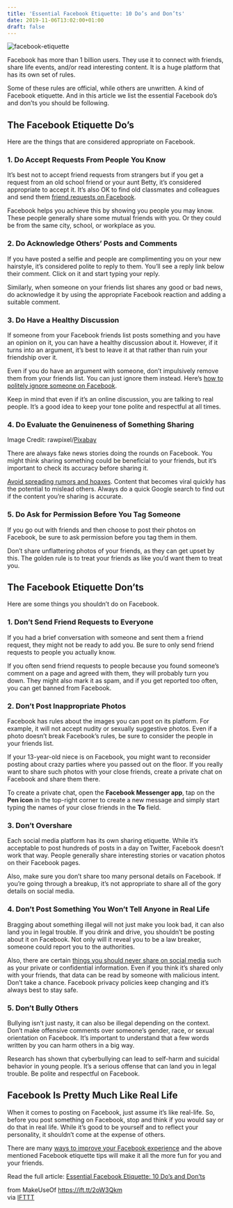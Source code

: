 ```yaml
---
title: 'Essential Facebook Etiquette: 10 Do’s and Don’ts'
date: 2019-11-06T13:02:00+01:00
draft: false
---
```


![facebook-etiquette](https://static.makeuseof.com/wp-content/uploads/2019/11/facebook-etiquette.jpg)

Facebook has more than 1 billion users. They use it to connect with friends, share life events, and/or read interesting content. It is a huge platform that has its own set of rules.

Some of these rules are official, while others are unwritten. A kind of Facebook etiquette. And in this article we list the essential Facebook do’s and don’ts you should be following.

The Facebook Etiquette Do’s
---------------------------

Here are the things that are considered appropriate on Facebook.

### 1\. Do Accept Requests From People You Know

It’s best not to accept friend requests from strangers but if you get a request from an old school friend or your aunt Betty, it’s considered appropriate to accept it. It’s also OK to find old classmates and colleagues and send them [friend requests on Facebook](//www.makeuseof.com/tag/facebook-friend-requests-unwritten-rules-hidden-settings-weekly-facebook-tips/).

Facebook helps you achieve this by showing you people you may know. These people generally share some mutual friends with you. Or they could be from the same city, school, or workplace as you.

### 2\. Do Acknowledge Others’ Posts and Comments

If you have posted a selfie and people are complimenting you on your new hairstyle, it’s considered polite to reply to them. You’ll see a reply link below their comment. Click on it and start typing your reply.

Similarly, when someone on your friends list shares any good or bad news, do acknowledge it by using the appropriate Facebook reaction and adding a suitable comment.

### 3\. Do Have a Healthy Discussion

If someone from your Facebook friends list posts something and you have an opinion on it, you can have a healthy discussion about it. However, if it turns into an argument, it’s best to leave it at that rather than ruin your friendship over it.

Even if you do have an argument with someone, don’t impulsively remove them from your friends list. You can just ignore them instead. Here’s [how to politely ignore someone on Facebook](//www.makeuseof.com/tag/politely-ignore-facebook/).

Keep in mind that even if it’s an online discussion, you are talking to real people. It’s a good idea to keep your tone polite and respectful at all times.

### 4\. Do Evaluate the Genuineness of Something Sharing

Image Credit: rawpixel/[Pixabay](https://pixabay.com/photos/alone-america-american-announcement-4008607/)

There are always fake news stories doing the rounds on Facebook. You might think sharing something could be beneficial to your friends, but it’s important to check its accuracy before sharing it.

[Avoid spreading rumors and hoaxes](//www.makeuseof.com/tag/avoid-fake-news-verify-truth-sites-apps/). Content that becomes viral quickly has the potential to mislead others. Always do a quick Google search to find out if the content you’re sharing is accurate.

### 5\. Do Ask for Permission Before You Tag Someone

If you go out with friends and then choose to post their photos on Facebook, be sure to ask permission before you tag them in them.

Don’t share unflattering photos of your friends, as they can get upset by this. The golden rule is to treat your friends as like you’d want them to treat you.

The Facebook Etiquette Don’ts
-----------------------------

Here are some things you shouldn’t do on Facebook.

### 1\. Don’t Send Friend Requests to Everyone

If you had a brief conversation with someone and sent them a friend request, they might not be ready to add you. Be sure to only send friend requests to people you actually know.

If you often send friend requests to people because you found someone’s comment on a page and agreed with them, they will probably turn you down. They might also mark it as spam, and if you get reported too often, you can get banned from Facebook.

### 2\. Don’t Post Inappropriate Photos

Facebook has rules about the images you can post on its platform. For example, it will not accept nudity or sexually suggestive photos. Even if a photo doesn’t break Facebook’s rules, be sure to consider the people in your friends list.

If your 13-year-old niece is on Facebook, you might want to reconsider posting about crazy parties where you passed out on the floor. If you really want to share such photos with your close friends, create a private chat on Facebook and share them there.

To create a private chat, open the **Facebook Messenger app**, tap on the **Pen icon** in the top-right corner to create a new message and simply start typing the names of your close friends in the **To** field.

### 3\. Don’t Overshare

Each social media platform has its own sharing etiquette. While it’s acceptable to post hundreds of posts in a day on Twitter, Facebook doesn’t work that way. People generally share interesting stories or vacation photos on their Facebook pages.

Also, make sure you don’t share too many personal details on Facebook. If you’re going through a breakup, it’s not appropriate to share all of the gory details on social media.

### 4\. Don’t Post Something You Won’t Tell Anyone in Real Life

Bragging about something illegal will not just make you look bad, it can also land you in legal trouble. If you drink and drive, you shouldn’t be posting about it on Facebook. Not only will it reveal you to be a law breaker, someone could report you to the authorities.

Also, there are certain [things you should never share on social media](//www.makeuseof.com/tag/9-things-never-share-social-media/) such as your private or confidential information. Even if you think it’s shared only with your friends, that data can be read by someone with malicious intent. Don’t take a chance. Facebook privacy policies keep changing and it’s always best to stay safe.

### 5\. Don’t Bully Others

Bullying isn’t just nasty, it can also be illegal depending on the context. Don’t make offensive comments over someone’s gender, race, or sexual orientation on Facebook. It’s important to understand that a few words written by you can harm others in a big way.

Research has shown that cyberbullying can lead to self-harm and suicidal behavior in young people. It’s a serious offense that can land you in legal trouble. Be polite and respectful on Facebook.

Facebook Is Pretty Much Like Real Life
--------------------------------------

When it comes to posting on Facebook, just assume it’s like real-life. So, before you post something on Facebook, stop and think if you would say or do that in real life. While it’s good to be yourself and to reflect your personality, it shouldn’t come at the expense of others.

There are many [ways to improve your Facebook experience](//www.makeuseof.com/tag/16-quick-tips-make-facebook-power-user/) and the above mentioned Facebook etiquette tips will make it all the more fun for you and your friends.

Read the full article: [Essential Facebook Etiquette: 10 Do’s and Don’ts](https://www.makeuseof.com/tag/essential-facebook-etiquette/)

  
  
from MakeUseOf https://ift.tt/2oW3Qkm  
via [IFTTT](https://ifttt.com/?ref=da&site=blogger)